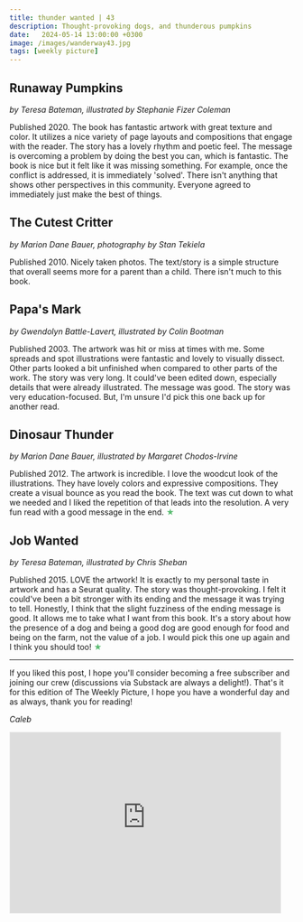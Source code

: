 ```yaml
---
title: thunder wanted | 43
description: Thought-provoking dogs, and thunderous pumpkins
date:   2024-05-14 13:00:00 +0300
image: /images/wanderway43.jpg
tags: [weekly picture]
---
```


## Runaway Pumpkins

*by Teresa Bateman, illustrated by Stephanie Fizer Coleman*

Published 2020. The book has fantastic artwork with great texture and color. It utilizes a nice variety of page layouts and compositions that engage with the reader. The story has a lovely rhythm and poetic feel. The message is overcoming a problem by doing the best you can, which is fantastic. The book is nice but it felt like it was missing something. For example, once the conflict is addressed, it is immediately 'solved'. There isn't anything that shows other perspectives in this community. Everyone agreed to immediately just make the best of things. 

## The Cutest Critter

*by Marion Dane Bauer, photography by Stan Tekiela*

Published 2010. Nicely taken photos. The text/story is a simple structure that overall seems more for a parent than a child. There isn't much to this book. 

## Papa's Mark

*by Gwendolyn Battle-Lavert, illustrated by Colin Bootman*

Published 2003. The artwork was hit or miss at times with me. Some spreads and spot illustrations were fantastic and lovely to visually dissect. Other parts looked a bit unfinished when compared to other parts of the work. The story was very long. It could've been edited down, especially details that were already illustrated. The message was good. The story was very education-focused. But, I'm unsure I'd pick this one back up for another read. 

## Dinosaur Thunder 

*by Marion Dane Bauer, illustrated by Margaret Chodos-Irvine*

Published 2012. The artwork is incredible. I love the woodcut look of the illustrations. They have lovely colors and expressive compositions. They create a visual bounce as you read the book. The text was cut down to what we needed and I liked the repetition of that leads into the resolution. A very fun read with a good message in the end. <h style="color:#5ABB71;">★</h>

## Job Wanted 

*by Teresa Bateman, illustrated by Chris Sheban*

Published 2015. LOVE the artwork! It is exactly to my personal taste in artwork and has a Seurat quality. The story was thought-provoking. I felt it could've been a bit stronger with its ending and the message it was trying to tell. Honestly, I think that the slight fuzziness of the ending message is good. It allows me to take what I want from this book. It's a story about how the presence of a dog and being a good dog are good enough for food and being on the farm, not the value of a job. I would pick this one up again and I think you should too! <h style="color:#5ABB71;">★</h>

***

If you liked this post, I hope you'll consider becoming a free subscriber and joining our crew (discussions via Substack are always a delight!). That's it for this edition of The Weekly Picture, I hope you have a wonderful day and as always, thank you for reading!

*Caleb*
    
<iframe src="https://thewanderway.substack.com/embed" width="480" height="320" style="border:1px solid #EEE; background:white;" frameborder="0" scrolling="no"></iframe>
